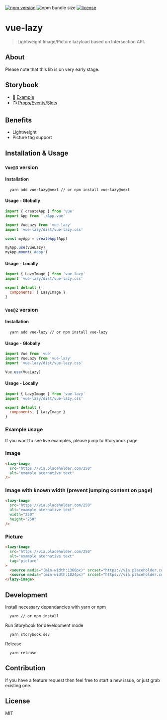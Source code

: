 [![npm version](https://badge.fury.io/js/vue-lazy.svg)](https://badge.fury.io/js/vue-lazy)
![npm bundle size](https://img.shields.io/bundlephobia/minzip/vue-lazy)
[![license](https://img.shields.io/github/license/mashape/apistatus.svg)](https://github.com/bartdominiak/vue-lazy/blob/master/LICENSE.md)

# vue-lazy
> Lightweight Image/Picture lazyload based on Intersection API.

## About
Please note that this lib is on very early stage.

## Storybook
- 📕 [Example](https://vue-lazy.surge.sh)
- 📺 [Props/Events/Slots](https://vue-lazy.surge.sh/?path=/docs/image--default)

## Benefits
- Lightweight
- Picture tag support

## Installation & Usage
### `Vue@3` version
#### Installation

```terminal
  yarn add vue-lazy@next // or npm install vue-lazy@next
```

#### Usage - Globally

```js
import { createApp } from 'vue'
import App from './App.vue'

import VueLazy from 'vue-lazy'
import 'vue-lazy/dist/vue-lazy.css'

const myApp = createApp(App)

myApp.use(VueLazy)
myApp.mount('#app')
```

#### Usage - Locally

```js
import { LazyImage } from 'vue-lazy'
import 'vue-lazy/dist/vue-lazy.css'

export default {
  components: { LazyImage }
}
```

### `Vue@2` version
#### Installation

```terminal
  yarn add vue-lazy // or npm install vue-lazy
```

#### Usage - Globally

```js
import Vue from 'vue'
import VueLazy from 'vue-lazy'
import 'vue-lazy/dist/vue-lazy.css'

Vue.use(VueLazy)
```

#### Usage - Locally

```js
import { LazyImage } from 'vue-lazy'
import 'vue-lazy/dist/vue-lazy.css'

export default {
  components: { LazyImage }
}
```

### Example usage
If you want to see live examples, please jump to Storybook page.

### Image

```html
<lazy-image
  src="https://via.placeholder.com/250"
  alt="example aternative text"
/>
```

### Image with known width (prevent jumping content on page)
```html
<lazy-image
  src="https://via.placeholder.com/250"
  alt="example aternative text"
  width="250"
  height="250"
/>
```

### Picture
```html
<lazy-image
  src="https://via.placeholder.com/250"
  alt="example aternative text"
  tag="picture"
>
  <source media="(min-width:1366px)" srcset="https://via.placeholder.com/1360x300">
  <source media="(min-width:1024px)" srcset="https://via.placeholder.com/1024x300">
</lazy-image>
```

## Development

Install necessary depandancies with yarn or npm
```
  yarn // or npm install
```

Run Storybook for development mode
```
  yarn storybook:dev
```

Release
```
  yarn release
```

## Contribution
If you have a feature request then feel free to start a new issue, or just grab existing one.

## License
MIT
